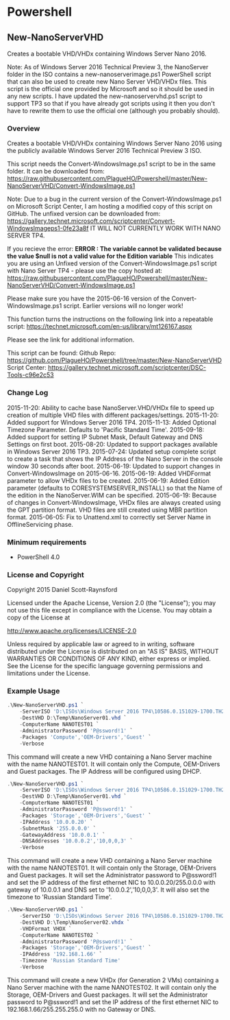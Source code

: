 Powershell
==========

## New-NanoServerVHD
Creates a bootable VHD/VHDx containing Windows Server Nano 2016.

Note: As of Windows Server 2016 Technical Preview 3, the NanoServer folder in the ISO contains a new-nanoserverimage.ps1 PowerShell script that can also be used to create new Nano Server VHD/VHDx files. This script is the official one provided by Microsoft and so it should be used in any new scripts. I have updated the new-nanoservervhd.ps1 script to support TP3 so that if you have already got scripts using it then you don't have to rewrite them to use the official one (although you probably should).

### Overview
Creates a bootable VHD/VHDx containing Windows Server Nano 2016 using the publicly available Windows Server 2016 Technical Preview 3 ISO.

This script needs the Convert-WindowsImage.ps1 script to be in the same folder. It can be downloaded from:
https://raw.githubusercontent.com/PlagueHO/Powershell/master/New-NanoServerVHD/Convert-WindowsImage.ps1

Note: Due to a bug in the current version of the Convert-WindowsImage.ps1 on Microsoft Script Center, I am hosting a modified copy of this script on GitHub. The unfixed version can be downloaded from:
https://gallery.technet.microsoft.com/scriptcenter/Convert-WindowsImageps1-0fe23a8f
IT WILL NOT CURRENTLY WORK WITH NANO SERVER TP4.

If you recieve the error:
**ERROR  : The variable cannot be validated because the value $null is not a valid value for the Edition variable**
This indicates you are using an Unfixed version of the Convert-WindowsImage.ps1 script with Nano Server TP4 - please use the copy hosted at:
https://raw.githubusercontent.com/PlagueHO/Powershell/master/New-NanoServerVHD/Convert-WindowsImage.ps1

Please make sure you have the 2015-06-16 version of the Convert-WindowsImage.ps1 script. Earlier versions will no longer work!

This function turns the instructions on the following link into a repeatable script:
https://technet.microsoft.com/en-us/library/mt126167.aspx

Please see the link for additional information.

This script can be found:
Github Repo: https://github.com/PlagueHO/Powershell/tree/master/New-NanoServerVHD
Script Center: https://gallery.technet.microsoft.com/scriptcenter/DSC-Tools-c96e2c53

### Change Log
2015-11-20: Ability to cache base NanoServer.VHD/VHDx file to speed up creation of multiple VHD files with different packages/settings.
2015-11-20: Added support for Windows Server 2016 TP4.
2015-11-13: Added Optional Timezone Parameter. Defaults to 'Pacific Standard Time'.
2015-09-18: Added support for setting IP Subnet Mask, Default Gateway and DNS Settings on first boot.
2015-08-20: Updated to support packages available in Windows Server 2016 TP3.
2015-07-24: Updated setup complete script to create a task that shows the IP Address of the Nano Server in the console window 30 seconds after boot.
2015-06-19: Updated to support changes in Convert-WindowsImage on 2015-06-16.
2015-06-19: Added VHDFormat parameter to allow VHDx files to be created.
2015-06-19: Added Edition parameter (defaults to CORESYSTEMSERVER_INSTALL) so that the Name of the edition in the NanoServer.WIM can be specified. 
2015-06-19: Because of changes in Convert-WindowsImage, VHDx files are always created using the GPT partition format. VHD files are still created using MBR partition format.
2015-06-05: Fix to Unattend.xml to correctly set Server Name in OfflineServicing phase.

### Minimum requirements

- PowerShell 4.0


### License and Copyright

Copyright 2015 Daniel Scott-Raynsford

Licensed under the Apache License, Version 2.0 (the "License");
you may not use this file except in compliance with the License.
You may obtain a copy of the License at

http://www.apache.org/licenses/LICENSE-2.0

Unless required by applicable law or agreed to in writing, software
distributed under the License is distributed on an "AS IS" BASIS,
WITHOUT WARRANTIES OR CONDITIONS OF ANY KIND, either express or implied.
See the License for the specific language governing permissions and
limitations under the License.


### Example Usage
```powershell
.\New-NanoServerVHD.ps1 `
    -ServerISO 'D:\ISOs\Windows Server 2016 TP4\10586.0.151029-1700.TH2_RELEASE_SERVER_OEMRET_X64FRE_EN-US.ISO' `
    -DestVHD D:\Temp\NanoServer01.vhd `
    -ComputerName NANOTEST01 `
    -AdministratorPassword 'P@ssword!1' `
    -Packages 'Compute','OEM-Drivers','Guest' `
    -Verbose
```
This command will create a new VHD containing a Nano Server machine with the name NANOTEST01. It will contain only the Compute, OEM-Drivers and Guest packages. The IP Address will be configured using DHCP.

```powershell
.\New-NanoServerVHD.ps1 `
	-ServerISO 'D:\ISOs\Windows Server 2016 TP4\10586.0.151029-1700.TH2_RELEASE_SERVER_OEMRET_X64FRE_EN-US.ISO' `
	-DestVHD D:\Temp\NanoServer01.vhd `
	-ComputerName NANOTEST01 `
	-AdministratorPassword 'P@ssword!1' `
	-Packages 'Storage','OEM-Drivers','Guest' `
	-IPAddress '10.0.0.20' `
    -SubnetMask '255.0.0.0' `
    -GatewayAddress '10.0.0.1' `
    -DNSAddresses '10.0.0.2','10,0,0,3' `
	-Verbose
```

This command will create a new VHD containing a Nano Server machine with the name NANOTEST01. It will contain only the Storage, OEM-Drivers and Guest packages. It will set the Administrator password to P@ssword!1 and set the IP address of the first ethernet NIC to 10.0.0.20/255.0.0.0 with gateway of 10.0.0.1 and DNS set to '10.0.0.2','10,0,0,3'. It will also set the timezone to 'Russian Standard Time'.

```powershell
.\New-NanoServerVHD.ps1 `
	-ServerISO 'D:\ISOs\Windows Server 2016 TP4\10586.0.151029-1700.TH2_RELEASE_SERVER_OEMRET_X64FRE_EN-US.ISO' `
	-DestVHD D:\Temp\NanoServer02.vhdx `
	-VHDFormat VHDX `
	-ComputerName NANOTEST02 `
	-AdministratorPassword 'P@ssword!1' `
	-Packages 'Storage','OEM-Drivers','Guest' `
	-IPAddress '192.168.1.66' `
	-Timezone 'Russian Standard Time'
	-Verbose
```

This command will create a new VHDx (for Generation 2 VMs) containing a Nano Server machine with the name NANOTEST02. It will contain only the Storage, OEM-Drivers and Guest packages. It will set the Administrator password to P@ssword!1 and set the IP address of the first ethernet NIC to 192.168.1.66/255.255.255.0 with no Gateway or DNS.